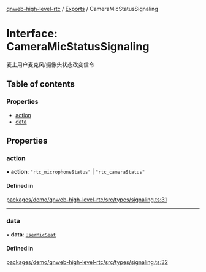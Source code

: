[qnweb-high-level-rtc](../README.md) / [Exports](../modules.md) / CameraMicStatusSignaling

# Interface: CameraMicStatusSignaling

麦上用户麦克风/摄像头状态改变信令

## Table of contents

### Properties

- [action](CameraMicStatusSignaling.md#action)
- [data](CameraMicStatusSignaling.md#data)

## Properties

### action

• **action**: ``"rtc_microphoneStatus"`` \| ``"rtc_cameraStatus"``

#### Defined in

[packages/demo/qnweb-high-level-rtc/src/types/signaling.ts:31](https://github.com/Spencer17x/solutions/blob/84e2f808/Frontend/front-end-solutions/packages/demo/qnweb-high-level-rtc/src/types/signaling.ts#L31)

___

### data

• **data**: [`UserMicSeat`](UserMicSeat.md)

#### Defined in

[packages/demo/qnweb-high-level-rtc/src/types/signaling.ts:32](https://github.com/Spencer17x/solutions/blob/84e2f808/Frontend/front-end-solutions/packages/demo/qnweb-high-level-rtc/src/types/signaling.ts#L32)

